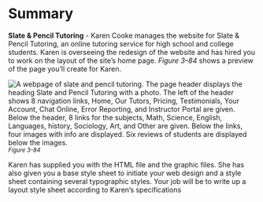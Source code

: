 # Summary

**Slate & Pencil Tutoring** - Karen Cooke manages the website for Slate & Pencil Tutoring, an online tutoring service for high school and college students. Karen is overseeing the redesign of the website and has hired you to work on the layout of the site’s home page. *Figure 3–84* shows a preview of the page you’ll create for Karen.

![A webpage of slate and pencil tutoring. The page header displays the heading Slate and Pencil Tutoring with a photo. The left of the header shows 8 navigation links, Home, Our Tutors, Pricing, Testimonials, Your Account, Chat Online, Error Reporting, and Instructor Portal are given. Below the header, 8 links for the subjects, Math, Science, English, Languages, history, Sociology, Art, and Other are given. Below the links, four images with info are displayed. Six reviews of students are displayed below the images.](../assets/D010jfNQS82p116MfMyH.png)
<sup>*Figure 3-84*</sup>

Karen has supplied you with the HTML file and the graphic files. She has also given you a base style sheet to initiate your web design and a style sheet containing several typographic styles. Your job will be to write up a layout style sheet according to Karen’s specifications